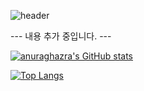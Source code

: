 ![header](https://capsule-render.vercel.app/api?type=waving&color=auto&height=300&section=header&text=Hello!%20Everybody&fontSize=50)

--- 내용 추가 중입니다. ---

[![anuraghazra's GitHub stats](https://github-readme-stats.vercel.app/api?username=welwitschias&count_private=true&show_icons=true&theme=onedark)](https://github.com/anuraghazra/github-readme-stats)

[![Top Langs](https://github-readme-stats.vercel.app/api/top-langs/?username=welwitschias&langs_count=10&layout=compact)](https://github.com/anuraghazra/github-readme-stats)
